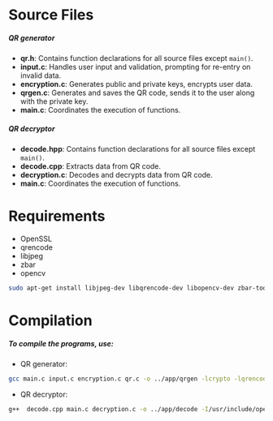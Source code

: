 
# **Source Files**
##### **QR generator**
- **qr.h**: Contains function declarations for all source files except `main()`.
- **input.c**: Handles user input and validation, prompting for re-entry on invalid data.
- **encryption.c**: Generates public and private keys, encrypts user data.
- **qrgen.c**: Generates and saves the QR code, sends it to the user along with the private key.
- **main.c**: Coordinates the execution of functions.

##### **QR decryptor**
- **decode.hpp**: Contains function declarations for all source files except `main()`.
- **decode.cpp**: Extracts data from QR code.
- **decryption.c**: Decodes and decrypts data from QR code.
- **main.c**: Coordinates the execution of functions.


# **Requirements**
- OpenSSL
- qrencode
- libjpeg
- zbar
- opencv

```bash
sudo apt-get install libjpeg-dev libqrencode-dev libopencv-dev zbar-tools libssl-dev libzbar-dev

```
# **Compilation**
##### To compile the programs, use:

- QR generator:

```bash
gcc main.c input.c encryption.c qr.c -o ../app/qrgen -lcrypto -lqrencode -ljpeg

```
- QR decryptor:
```bash
g++  decode.cpp main.c decryption.c -o ../app/decode -I/usr/include/opencv4 -lcrypt -lopencv_core -lopencv_imgcodecs -lopencv_imgproc -lopencv_highgui -lssl -lcrypto -lzbar
